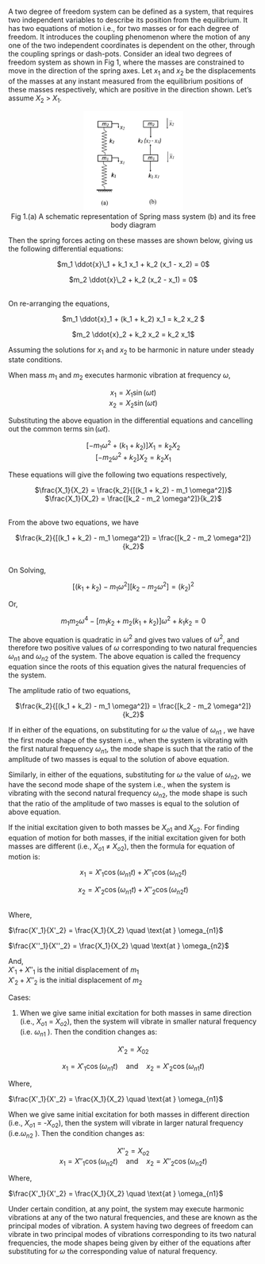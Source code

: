 A two degree of freedom system can be defined as a system, that requires two independent variables to describe its position from the equilibrium. It has two equations of motion i.e., for two masses or for each degree of freedom. It introduces the coupling phenomenon where the motion of any one of the two independent coordinates is dependent on the other, through the coupling springs or dash-pots.
Consider an ideal two degrees of freedom system as shown in Fig 1, where the masses are constrained to move in the direction of the spring axes. Let $x_1$ and $x_2$ be the displacements of the masses at any instant measured from the equilibrium positions of these masses respectively, which are positive in the direction shown. Let’s assume $X_2$ > $X_1$.

<center>

<img src="images/1.jpg" width=200 height=200 />  
<!-- ![](images/1.jpg) -->
<br>
Fig 1.(a) A schematic representation of Spring mass system          (b) and its free body diagram

</center>

Then the spring forces acting on these masses are shown below, giving us the following differential equations:

<center>

<!-- ![](images/2.png) -->

$m_1 \ddot{x}\_1 + k_1 x_1 + k_2 (x_1 - x_2) = 0$

$m_2 \ddot{x}\_2 + k_2 (x_2 - x_1) = 0$

</center>
<br>
On re-arranging the equations,
<center>

<!-- ![](images/3.png) -->

$m_1 \ddot{x}_1 + (k_1 + k_2) x_1 = k_2 x_2 $

$m_2 \ddot{x}_2 + k_2 x_2 = k_2 x_1$

</center>

Assuming the solutions for $x_1$ and $x_2$ to be harmonic in nature under steady state conditions.

When mass $m_1$ and $m_2$ executes harmonic vibration at frequency $\omega$,

<center>

<!-- ![](images/4.png) -->

$x_1 = X_1 \sin(\omega t)$   
$x_2 = X_2 \sin(\omega t)$

</center>

Substituting the above equation in the differential equations and cancelling out the common terms $\sin(\omega t)$.  

<center>

<!-- ![](images/5.png) -->

$[-m_1 \omega^2 + (k_1 + k_2)] X_1 = k_2 X_2$  
$[-m_2 \omega^2 + k_2] X_2 = k_2 X_1$


</center>  

These equations will give the following two equations respectively,
<center>

<!-- ![](images/6.png) -->

$\frac{X_1}{X_2} = \frac{k_2}{[(k_1 + k_2) - m_1 \omega^2]}$   
$\frac{X_1}{X_2} = \frac{[k_2 - m_2 \omega^2]}{k_2}$

</center>
<br>
From the above two equations, we have
<center>

<!-- ![](images/7.png) -->


$\frac{k_2}{[(k_1 + k_2) - m_1 \omega^2]} = \frac{[k_2 - m_2 \omega^2]}{k_2}$

</center>
<br>
On Solving,
<center>

<!-- ![](images/8.png) -->

$[(k_1 + k_2) - m_1 \omega^2][k_2 - m_2 \omega^2] = (k_2)^2$

</center>
Or,
<center>

<!-- ![](images/9.png) -->

$m_1 m_2 \omega^4 - [m_1 k_2 + m_2 (k_1 + k_2)] \omega^2 + k_1 k_2 = 0$

</center>

The above equation is quadratic in $\omega^2$ and gives two values of $\omega^2$, and therefore two positive values of $\omega$ corresponding to two natural frequencies $\omega_{n1}$ and $\omega_{n2}$ of the system. The above equation is called the frequency equation since the roots of this equation gives the natural frequencies of the system.

The amplitude ratio of two equations,

<center>

<!-- ![](images/10.png) -->

$\frac{k_2}{[(k_1 + k_2) - m_1 \omega^2]} = \frac{[k_2 - m_2 \omega^2]}{k_2}$

</center>

If in either of the equations, on substituting for $\omega$ the value of $\omega_{n1}$ , we have the first mode shape of the system i.e., when the system is vibrating with the first natural frequency $\omega_{n1}$, the mode shape is such that the ratio of the amplitude of two masses is equal to the solution of above equation.

Similarly, in either of the equations, substituting for $\omega$ the value of $\omega_{n2}$, we have the second mode shape of the system i.e., when the system is vibrating with the second natural frequency $\omega_{n2}$, the mode shape is such that the ratio of the amplitude of two masses is equal to the solution of above equation.

If the initial excitation given to both masses be $X_{o1}$ and $X_{o2}$. For finding equation of motion for both masses, if the initial excitation given for both masses are different (i.e., $X_{o1}$ ≠ $X_{o2}$), then the formula for equation of motion is:

<center>

<!-- ![](images/11.png) -->

$x_1 = X'_1 \cos(\omega_{n1} t) + X''_1 \cos(\omega_{n2} t)$  

$x_2 = X'_2 \cos(\omega_{n1} t) + X''_2 \cos(\omega_{n2} t)$


</center>
<br>
Where,

<!-- ![](images/12.png)  -->

$\frac{X'_1}{X'_2} = \frac{X_1}{X_2} \quad \text{at } \omega_{n1}$

 <!-- ![](images/13.png) -->

$\frac{X''_1}{X''_2} = \frac{X_1}{X_2} \quad \text{at } \omega_{n2}$

And,
<br>
$X'_1 + X''_1$ is the initial displacement of $m_1$
<br>
$X'_2 + X''_2$ is the initial displacement of $m_2$

Cases:

1. When we give same initial excitation for both masses in same direction (i.e., $X_{o1}$ = $X_{o2}$), then the system will vibrate in smaller natural frequency (i.e. $\omega_{n1}$ ). Then the condition changes as:
<center>

<!-- ![](images/14.png) -->

$X'_2 = X_{02}$  

$x_1 = X'_1 \cos(\omega_{n1} t) \quad \text{and} \quad x_2 = X'_2 \cos(\omega_{n1} t)$

</center>  

Where,

<!-- ![](images/12.png) -->

$\frac{X'_1}{X'_2} = \frac{X_1}{X_2} \quad \text{at } \omega_{n1}$


When we give same initial excitation for both masses in different direction (i.e., $X_{o1}$ = -$X_{o2}$), then the system will vibrate in larger natural frequency (i.e.$\omega_{n2}$ ). Then the condition changes as:
<center>

<!-- ![](images/15.png) -->

$X''_2 = X_{o2}$  
$x_1 = X''_1 \cos(\omega_{n2} t) \quad \text{and} \quad x_2 = X''_2 \cos(\omega_{n2} t)$

</center>
Where,

<!-- ![](images/13.png) -->

$\frac{X'_1}{X'_2} = \frac{X_1}{X_2} \quad \text{at } \omega_{n1}$


Under certain condition, at any point, the system may execute harmonic vibrations at any of the two natural frequencies, and these are known as the principal modes of vibration. A system having two degrees of freedom can vibrate in two principal modes of vibrations corresponding to its two natural frequencies, the mode shapes being given by either of the equations after substituting for $\omega$ the corresponding value of natural frequency.
